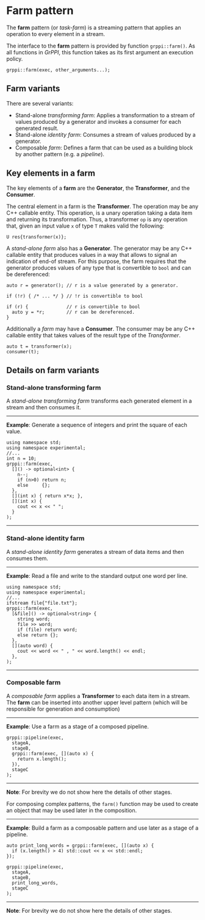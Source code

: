 # Farm pattern

The **farm** pattern (or *task-farm*) is a streaming pattern that applies an operation to every element in a stream.

The interface to the **farm** pattern is provided by function `grppi::farm()`.
As all functions in *GrPPI*, this function takes as its first argument an
execution policy.

~~~{.cpp}
grppi::farm(exec, other_arguments...);
~~~

## Farm variants

There are several variants:

* Stand-alone *transforming farm*: Applies a transformation to a stream of 
  values produced by a generator and invokes a consumer for each generated result.
* Stand-alone *identity farm*: Consumes a stream of values produced by a
  generator.
* Composable *farm*: Defines a farm that can be used as a building block by another pattern (e.g. a *pipeline*).

## Key elements in a farm

The key elements of a **farm** are the **Generator**, the **Transformer**, and
the **Consumer**.

The central element in a farm is the **Transformer**. The operation may be any
C++ callable entity. This operation, is a unary operation taking a data item and
returning its transformation. Thus, a transformer `op` is any operation that,
given an input value `x` of type `T` makes valid the following:

~~~{.cpp}
U res{transformer(x)};
~~~

A *stand-alone farm* also has a **Generator**. The generator may be any C++
callable entity that produces values in a way that allows to signal an
indication of end-of stream. For this purpose, the farm requires that the
generator produces values of any type that is convertible to `bool` and can
be dereferenced:

~~~{.cpp}
auto r = generator(); // r is a value generated by a generator.

if (!r) { /* ... */ } // !r is convertible to bool

if (r) {              // r is convertible to bool
  auto y = *r;        // r can be dereferenced.
}
~~~

Additionally a *farm* may have a **Consumer**. The consumer may be any C++
callable entity that takes values of the result type of the *Transformer*.

~~~{.cpp}
auto t = transformer(x);
consumer(t);
~~~

## Details on farm variants

### Stand-alone transforming farm

A *stand-alone transforming farm* transforms each generated element in a stream
and then consumes it.

---
**Example**: Generate a sequence of integers and print the square of each value.
~~~{.cpp}
using namespace std;
using namespace experimental;
//...
int n = 10;
grppi::farm(exec,
  []() -> optional<int> {
    n--;
    if (n>0) return n;
    else     {};
  },
  [](int x) { return x*x; },
  [](int x) {
    cout << x << " ";
  }
);
~~~
---

### Stand-alone identity farm

A *stand-alone identity farm* generates a stream of data items and then consumes
them.

---
**Example**: Read a file and write to the standard output one word per line.
~~~{.cpp}
using namespace std;
using namespace experimental;
//...
ifstream file{"file.txt"};
grppi::farm(exec,
  [&file]() -> optional<string> {
    string word;
    file >> word;
    if (file) return word;
    else return {};
  },
  [](auto word) {
    cout << word << " , " << word.length() << endl;
  },
);
~~~
---

### Composable farm

A *composable farm* applies a **Transformer** to each data item in a stream. The
**farm** can be inserted into another upper level pattern (which will
be responsible for generation and consumption)

---
**Example**: Use a farm as a stage of a composed pipeline.
~~~{.cpp}
grppi::pipeline(exec,
  stageA,
  stageB,
  grppi::farm(exec, [](auto x) {
    return x.length();
  }),
  stageC
);
~~~
---
**Note**: For brevity we do not show here the details of other stages.

For composing complex patterns, the `farm()` function may be used to create an object that may be used later in the composition.

---
**Example**: Build a farm as a composable pattern and use later as a stage of a
pipeline.
~~~{.cpp}
auto print_long_words = grppi::farm(exec, [](auto x) {
  if (x.length() > 4) std::cout << x << std::endl;
});

grppi::pipeline(exec,
  stageA,
  stageB,
  print_long_words,
  stageC
);
~~~
---
**Note**: For brevity we do not show here the details of other stages.
